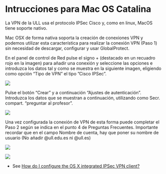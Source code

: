 # Intrucciones para Mac OS Catalina

La VPN de la ULL usa el protocolo IPSec Cisco y, como en linux, MacOS tiene soporte nativo.

Mac OSX de forma nativa soporta la creación de conexiones VPN y podemos
utilizar esta característica para realizar la conexión VPN (Paso 1) sin
necesidad de descargar, configurar y usar GlobalProtect. 

En el panel de control
de Red pulse el signo + (destacado en un recuadro rojo en la imagen) para
añadir una conexión y seleccione las opciones e introduzca los datos tal y como
se muestra en la siguiente imagen, eligiendo como opción “Tipo de VPN” el tipo
”Cisco IPSec”.

![]({{site.baseurl}}/assets/images/vpn-ull/14.06.58.png)

Pulse el botón “Crear” y a continuación “Ajustes de autenticación”. Introduzca los datos que se muestran a
continuación, utilizando como Secr. compart. “preguntar al profesor”.

![]({{site.baseurl}}/assets/images/vpn-ull/14.08.55.png)

Una vez configurada la conexión de VPN de esta forma puede completar el Paso 2
según se indica en el punto 4 de Preguntas Frecuentes. Importante recordar que
en el campo Nombre de cuenta, hay que poner su nombre de usuario (No añadir
@ull.edu.es ni @ull.es)

![]({{site.baseurl}}/assets/images/vpn-ull/14.09.49.png)

![]({{site.baseurl}}/assets/images/vpn-ull/14.10.39.png)

* See [How do I configure the OS X integrated IPSec VPN client?](https://faq.oit.gatech.edu/content/how-do-i-configure-os-x-integrated-ipsec-vpn-client)

